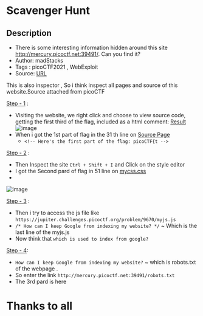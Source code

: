 # Scavenger Hunt

## Description
- There is some interesting information hidden around this site http://mercury.picoctf.net:39491/. Can you find it?
- Author: madStacks
- Tags  : picoCTF2021 , WebExploit
- Source: [URL](http://mercury.picoctf.net:39491/)

This is also inspector , So i think inspect all pages and source of this website.Source attached from picoCTF

<ins>Step - 1</ins> :
- Visiting the website, we right click and choose to view source code, getting the first third of the flag, included as a html comment:
  [Result](view-source:http://mercury.picoctf.net:39491/)
![image](https://user-images.githubusercontent.com/76644058/200843200-7c2393fb-e43f-4c13-818a-27964457dbbb.png)
- When i got the 1st part of flag in the 31 th line on [Source Page](./index.html)
   - `<!-- Here's the first part of the flag: picoCTF{t -->`
  
<ins>Step - 2</ins> :
- Then Inspect the site ` Ctrl + Shift + I ` and Click on the style editor
- I got the Second pard of flag in 51 line on [mycss.css](./mycss.css)
- 
![image](https://user-images.githubusercontent.com/76644058/200843380-c2af5bda-a063-4ce5-bed3-9d569431f55e.png)
  
<ins>Step - 3</ins> :
- Then i try to access the js file like `https://jupiter.challenges.picoctf.org/problem/9670/myjs.js`	
- `/* How can I keep Google from indexing my website? */` ~ Which is the last line of the myjs.js
- Now think that `which is used to index from google?`

<ins>Step - 4</ins>:
- `How can I keep Google from indexing my website?` ~ which is robots.txt of the webpage .
- So enter the link `http://mercury.picoctf.net:39491/robots.txt`
- The 3rd pard is here

# Thanks to all
